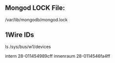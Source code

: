 
## Mongod LOCK File:
/var/lib/mongodb/mongod.lock

## 1Wire IDs
ls /sys/bus/w1/devices

intern 		28-011454989cff
innenraum	28-0114546fa4ff
